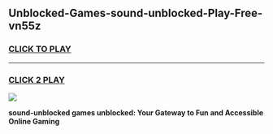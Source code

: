 
## Unblocked-Games-sound-unblocked-Play-Free-vn55z
<h3>
<a href="https://premium76.site?title=sound-unblocked&ref=21A">CLICK TO PLAY</a></h3>
<hr>

<h3>
<a href="https://premium76.site?title=sound-unblocked&ref=21A">CLICK 2 PLAY</a>
  
</h3>

<a href="https://premium76.site?title=sound-unblocked&ref=21A"><img src="https://clearcache.store/games.png"></a>


**sound-unblocked games unblocked: Your Gateway to Fun and Accessible Online Gaming**
